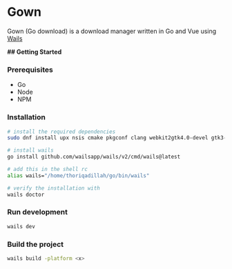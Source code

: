 # **Gown**
Gown (Go download) is a download manager written in Go and Vue using [Wails](https://wails.io)

**## Getting Started**
### Prerequisites
- Go
- Node
- NPM

### Installation
```bash
# install the required dependencies
sudo dnf install upx nsis cmake pkgconf clang webkit2gtk4.0-devel gtk3-devel 

# install wails
go install github.com/wailsapp/wails/v2/cmd/wails@latest

# add this in the shell rc
alias wails="/home/thoriqadillah/go/bin/wails"

# verify the installation with
wails doctor
```

### Run development
```bash
wails dev
```

### Build the project
```bash
wails build -platform <x>
```

